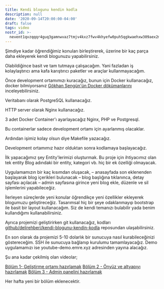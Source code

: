 ```yaml
---
title: Kendi blogunu kendin kodla
description: null
date: '2020-09-14T20:00:00-04:00'
draft: false
tags: video
nostr_id: >-
  nevent1qvzqqqr4guq3gamnwvaz7tmjv4kxz7fwv4khyefw0puh5qgkwaehxw309aex2mrp0yhxummnw3ezucnpdejqqgq6n2n4rffa5vpvsutt0zz2lxp5drq9hmyau7vg8q8rwdemnvaz4529qmen
---
```



Şimdiye kadar öğrendiğimiz konuları birleştirerek, üzerine bir kaç parça daha ekleyerek kendi blogunuzu yapabilirsiniz.
<!--more-->

Olabildiğince basit ve tam tutmaya çalışacağım. Yani fazladan iş kolaylaştırıcı ama kafa karıştırıcı paketler ve araçlar kullanmayacağım.

Önce development ortamımızı kuracağız, bunun için Docker kullanacağız, docker bilmiyorsanız [Gökhan Şengün'ün Docker dökümanlarını](https://gokhansengun.com/docker-nedir-nasil-calisir-nerede-kullanilir/) inceleyebilirsiniz.

Veritabanı olarak PostgreSQL kullanacağız.

HTTP server olarak Nginx kullanacağız.

3 adet Docker Container'ı ayarlayacağız Nginx, PHP ve Postgresql.

Bu containerlar sadece development ortamı için ayarlanmış olacaklar.

Ardından işimiz kolay olsun diye Makefile yazacağız.

Development ortamımız hazır olduktan sonra kodlamaya başlayacağız.

İlk yapacağımız şey Entity'lerimizi oluşturmak. Bu proje için ihtiyacımız olan tek entity Blog adındaki bir entity, kategori vb. hiç bir ek özelliği olmayacak.

Uygulamamızın bir kaç kısımdan oluşacak,
– anasayfada son eklenenden başlayarak blog içerikleri bulunacak
– blog başlığına tıklanınca, detay sayfası açılacak
– admin sayfasına girince yeni blog ekle, düzenle ve sil işlemlerini yapabileceğiz.

İlerleyen süreçlerde yeni konular öğrendikçe yeni özellikler ekleyerek blogumuzu geliştireceğiz. Tasarımsal hiç bir şeye odaklanmayıp bootstrap ile basit bir layout kullanacağım. Siz de kendi temanızı bulabilir yada benim kullandığımı kullanabilirsiniz.

Ayrıca projemizi geliştirirken git kullanacağız, kodları [github/delirehberi/kendi-blogunu-kendin-kodla](https://github.com/delirehberi/kendi-blogunu-kendin-kodla) reposundan ulaşabilirsiniz.

En son olarak da projemizi 5-10 dolarlık bir sunucuya nasıl kurabileceğinizi göstereceğim. SSH ile sunucuya bağlanıp kurulumu tamamlayacağız. Demo uygulamamızı ise youtube-demo.emre.xyz adresinden yayına alacağız.

Şu ana kadar çekilmiş olan videolar; 

[Bölüm 1- Geliştirme ortamı hazırlamak](https://www.youtube.com/watch?v=ECBGIWEjShY)
[Bölüm 2 - Önyüz ve altyapıyı hazırlamak](https://www.youtube.com/watch?v=g_s58-F8VpQ)
[Bölüm 3 - Admin panelini hazırlamak](https://www.youtube.com/watch?v=pnWeidq-FjA)

Her hafta yeni bir bölüm eklenecektir.

